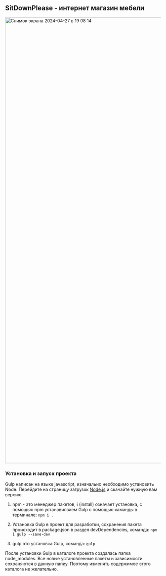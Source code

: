 ## SitDownPlease - интернет магазин мебели

<img width="1440" alt="Снимок экрана 2024-04-27 в 19 08 14" src="https://github.com/Frontess/Shop-sitdownplease/assets/127450758/7e0ba11c-76b1-400c-be84-b6ef6b194a32">



### Установка и запуск проекта

Gulp написан на языке javascript, изначально необходимо установить Node. Перейдите на страницу загрузок [Node.js](https://nodejs.org/en/download) и скачайте нужную вам версию.

1. npm - это менеджер пакетов, i (install) означает установка, с помощью npm устанавилваем Gulp с помощью каманды в терминале:
`npm i .` 

2. Установка Gulp в проект для разработки, сохранения пакета происходит в package.json в раздел devDependencies, команда:
`npm i gulp --save-dev`

3. gulp это установка Gulp, команда:
`gulp`

После установки Gulp в каталоге проекта создалась папка node_modules. Все новые установленные пакеты и зависимости сохраняются в данную папку. 
Поэтому изменять содержимое этого каталога не желательно.
